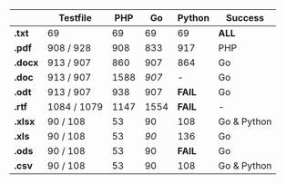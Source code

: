 |           | **Testfile** | **PHP** | **Go** | **Python** | **Success** |
|-----------|--------------|---------|--------|------------|-------------|
| **.txt**  | 69           | 69      | 69     | 69         | **ALL**     |
| **.pdf**  | 908 / 928    | 908     | 833    | 917        | PHP         |
| **.docx** | 913 / 907    | 860     | 907    | 864        | Go          |
| **.doc**  | 913 / 907    | 1588    | *907*  | -          | Go          |
| **.odt**  | 913 / 907    | 938     | 907    | **FAIL**   | Go          |
| **.rtf**  | 1084 / 1079  | 1147    | 1554   | **FAIL**   | -           |
| **.xlsx** | 90 / 108     | 53      | 90     | 108        | Go & Python |
| **.xls**  | 90 / 108     | 53      | *90*   | 136        | Go          |
| **.ods**  | 90 / 108     | 53      | 90     | **FAIL**   | Go          |
| **.csv**  | 90 / 108     | 53      | 90     | 108        | Go & Python |
